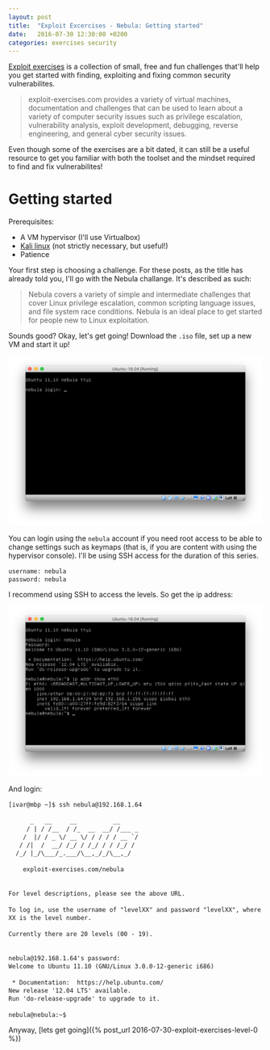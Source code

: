 ```yaml
---
layout: post
title:  "Exploit Excercises - Nebula: Getting started"
date:   2016-07-30 12:30:00 +0200
categories: exercises security
---
```


[Exploit exercises][exploit-exercises] is a collection of small, free and fun challenges that'll help you get started with finding, exploiting and fixing common security vulnerabilites.

> exploit-exercises.com provides a variety of virtual machines, documentation and challenges that can be used to learn about a variety of computer security issues such as privilege escalation, vulnerability analysis, exploit development, debugging, reverse engineering, and general cyber security issues.

Even though some of the exercises are a bit dated, it can still be a useful resource to get you familiar with both the toolset and the mindset required to find and fix vulnerabilites!

# Getting started

Prerequisites:

* A VM hypervisor (I'll use Virtualbox)
* [Kali linux][kali] (not strictly necessary, but useful!)
* Patience

Your first step is choosing a challenge. For these posts, as the title has already told you, I'll go with the Nebula challange. It's described as such:

> Nebula covers a variety of simple and intermediate challenges that cover Linux privilege escalation, common scripting language issues, and file system race conditions.
> Nebula is an ideal place to get started for people new to Linux exploitation.

Sounds good? Okay, let's get going! Download the `.iso` file, set up a new VM and start it up!

![login](/assets/images/login.png)

You can login using the `nebula` account if you need root access to be able to change settings such as keymaps (that is, if you are content with using the hypervisor console). I'll be using SSH access for the duration of this series.

```
username: nebula
password: nebula
```

I recommend using SSH to access the levels. So get the ip address:

![ip](/assets/images/ip.png)


And login:

```
[ivar@mbp ~]$ ssh nebula@192.168.1.64

      _   __     __          __
     / | / /__  / /_  __  __/ /___ _
    /  |/ / _ \/ __ \/ / / / / __ `/
   / /|  /  __/ /_/ / /_/ / / /_/ /
  /_/ |_/\___/_.___/\__,_/_/\__,_/

    exploit-exercises.com/nebula


For level descriptions, please see the above URL.

To log in, use the username of "levelXX" and password "levelXX", where
XX is the level number.

Currently there are 20 levels (00 - 19).


nebula@192.168.1.64's password:
Welcome to Ubuntu 11.10 (GNU/Linux 3.0.0-12-generic i686)

 * Documentation:  https://help.ubuntu.com/
New release '12.04 LTS' available.
Run 'do-release-upgrade' to upgrade to it.

nebula@nebula:~$
```

Anyway, [lets get going]({% post_url 2016-07-30-exploit-exercises-level-0 %})


[exploit-exercises]:http://exploit-exercises.com/
[kali]: https://www.kali.org/downloads/
